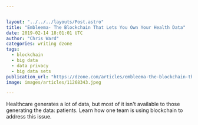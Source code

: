 ```yaml
---


layout: "../../../layouts/Post.astro"
title: "Embleema- The Blockchain That Lets You Own Your Health Data"
date: 2019-02-14 18:01:01 UTC
author: "Chris Ward"
categories: writing dzone
tags:
  - blockchain
  - big data
  - data privacy
  - big data sets
publication_url: "https://dzone.com/articles/embleema-the-blockchain-that-lets-you-own-your-hea"
image: images/articles/11268343.jpeg

---
```

Healthcare generates a lot of data, but most of it isn't available to those generating the data: patients. Learn how one team is using blockchain to address this issue.

